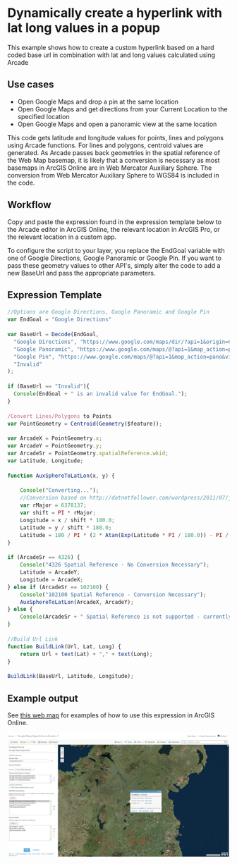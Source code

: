 # Dynamically create a hyperlink with lat long values in a popup

This example shows how to create a custom hyperlink based on a hard coded base url in combination with lat and long values calculated using Arcade

## Use cases

* Open Google Maps and drop a pin at the same location
* Open Google Maps and get directions from your Current Location to the specified location
* Open Google Maps and open a panoramic view at the same location

This code gets latitude and longitude values for points, lines and polygons using Arcade functions. For lines and polygons, centroid values are generated. As Arcade passes back geometries in the spatial reference of the Web Map basemap, it is likely that a conversion is necessary as most basemaps in ArcGIS Online are in Web Mercator Auxiliary Sphere. The conversion from Web Mercator Auxiliary Sphere to WGS84  is included in the code.

## Workflow

Copy and paste the expression found in the expression template below to the Arcade editor in ArcGIS Online, the relevant location in ArcGIS Pro, or the relevant location in a custom app.

To configure the script to your layer, you replace the EndGoal variable with one of Google Directions, Google Panoramic or Google Pin. If you want to pass these geometry values to other API's, simply alter the code to add a new BaseUrl and pass the appropriate parameters.

## Expression Template

```js
//Options are Google Directions, Google Panoramic and Google Pin
var EndGoal = "Google Directions"

var BaseUrl = Decode(EndGoal,
  "Google Directions", "https://www.google.com/maps/dir/?api=1&origin=Current+Location&destination=",
  "Google Panoramic", "https://www.google.com/maps/@?api=1&map_action=pano&viewpoint=",
  "Google Pin", "https://www.google.com/maps/@?api=1&map_action=pano&viewpoint=",
  "Invalid"
);

if (BaseUrl == "Invalid"){
  Console(EndGoal + " is an invalid value for EndGoal.");
}

/Convert Lines/Polygons to Points
var PointGeometry = Centroid(Geometry($feature));

var ArcadeX = PointGeometry.x;
var ArcadeY = PointGeometry.y;
var ArcadeSr = PointGeometry.spatialReference.wkid;
var Latitude, Longitude;

function AuxSphereToLatLon(x, y) {

    Console("Converting...");
    //Conversion based on http://dotnetfollower.com/wordpress/2011/07/javascript-how-to-convert-mercator-sphere-coordinates-to-latitude-and-longitude/
    var rMajor = 6378137;
    var shift = PI * rMajor;
    Longitude = x / shift * 180.0;
    Latitude = y / shift * 180.0;
    Latitude = 180 / PI * (2 * Atan(Exp(Latitude * PI / 180.0)) - PI / 2.0);
}

if (ArcadeSr == 4326) {
    Console("4326 Spatial Reference - No Conversion Necessary");
	Latitude = ArcadeY;
	Longitude = ArcadeX;
} else if (ArcadeSr == 102100) {
    Console("102100 Spatial Reference - Conversion Necessary");
    AuxSphereToLatLon(ArcadeX, ArcadeY);
} else {
    Console(ArcadeSr + " Spatial Reference is not supported - currently works with Web Maps where the basemap is in WGS84 (4326) or Web Mercator Auxiliary Sphere 102100");
}

//Build Url Link
function BuildLink(Url, Lat, Long) {
	return Url + text(Lat) + "," + text(Long);
}

BuildLink(BaseUrl, Latitude, Longitude);
```

## Example output

See [this web map](https://bit.ly/url-withlocation) for examples of how to use this expression in ArcGIS Online.  

[![url-basic](./images/url-withlocation.png)](https://bit.ly/url-withlocation)

